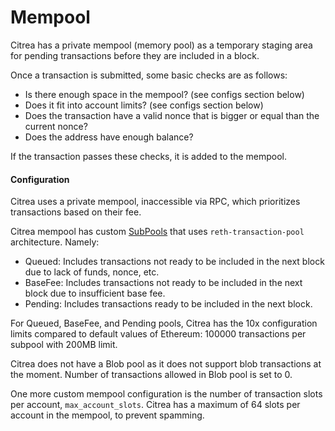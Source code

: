 # Mempool

Citrea has a private mempool (memory pool) as a temporary staging area for pending transactions before they are included in a block. 

Once a transaction is submitted, some basic checks are as follows:
- Is there enough space in the mempool? (see configs section below)
- Does it fit into account limits? (see configs section below)
- Does the transaction have a valid nonce that is bigger or equal than the current nonce?
- Does the address have enough balance?

If the transaction passes these checks, it is added to the mempool. 

#### Configuration

Citrea uses a private mempool, inaccessible via RPC, which prioritizes transactions based on their fee.

Citrea mempool has custom [SubPools](https://reth.rs/docs/reth_transaction_pool/enum.SubPool.html#variants) that uses `reth-transaction-pool` architecture. Namely:
- Queued: Includes transactions not ready to be included in the next block due to lack of funds, nonce, etc.
- BaseFee: Includes transactions not ready to be included in the next block due to insufficient base fee.
- Pending: Includes transactions ready to be included in the next block.

For Queued, BaseFee, and Pending pools, Citrea has the 10x configuration limits compared to default values of Ethereum: 100000 transactions per subpool with 200MB limit.

Citrea does not have a Blob pool as it does not support blob transactions at the moment. Number of transactions allowed in Blob pool is set to 0.

One more custom mempool configuration is the number of transaction slots per account, `max_account_slots`. Citrea has a maximum of 64 slots per account in the mempool, to prevent spamming.
